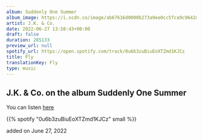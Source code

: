 ```yaml
---
album: Suddenly One Summer
album_image: https://i.scdn.co/image/ab67616d0000b273a9ee0cc5fca9c9642d569edd
artist: J.K. & Co.
date: 2022-06-27 13:58:43+00:00
draft: false
duration: 285133
preview_url: null
spotify_url: https://open.spotify.com/track/0u6b3zuBiuEoXTZmd1KJCz
title: Fly
translationKey: Fly
type: music
---
```


## J.K. & Co. on the album Suddenly One Summer

You can listen [here](https://open.spotify.com/track/0u6b3zuBiuEoXTZmd1KJCz)

{{% spotify "0u6b3zuBiuEoXTZmd1KJCz" small %}}

added on June 27, 2022